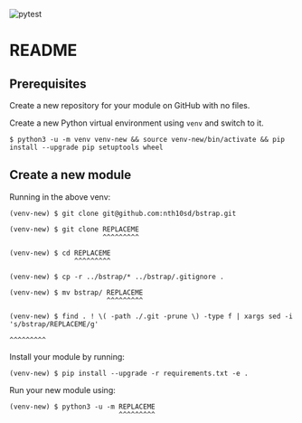 ![pytest](https://REPLACEME)

# README

## Prerequisites
Create a new repository for your module on GitHub with no files.

Create a new Python virtual environment using `venv` and switch to it.

```
$ python3 -u -m venv venv-new && source venv-new/bin/activate && pip install --upgrade pip setuptools wheel
```

## Create a new module

Running in the above venv:

```
(venv-new) $ git clone git@github.com:nth10sd/bstrap.git

(venv-new) $ git clone REPLACEME
                       ^^^^^^^^^

(venv-new) $ cd REPLACEME
                ^^^^^^^^^

(venv-new) $ cp -r ../bstrap/* ../bstrap/.gitignore .

(venv-new) $ mv bstrap/ REPLACEME
                        ^^^^^^^^^

(venv-new) $ find . ! \( -path ./.git -prune \) -type f | xargs sed -i 's/bstrap/REPLACEME/g'
                                                                                 ^^^^^^^^^
```

Install your module by running:

```
(venv-new) $ pip install --upgrade -r requirements.txt -e .
```

Run your new module using:

```
(venv-new) $ python3 -u -m REPLACEME
                           ^^^^^^^^^
```
